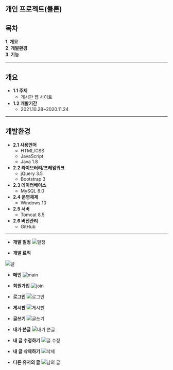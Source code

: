 ## 개인 프로젝트(클론)

## 목차
__1. 개요__  
__2. 개발환경__  
__3. 기능__  


---

## 개요
+ __1.1 주제__  
  - 게시판 웹 사이트
+ __1.2 개발기간__  
  - 2021.10.28~2020.11.24

---

## 개발환경
+ __2.1 사용언어__
  - HTML/CSS
  - JavaScript
  - Java 1.8
+ __2.2 라이브러리/프레임워크__
  - jQuery 3.5
  - Bootstrap 3
+ __2.3 데이터베이스__
  - MySQL 8.0  
+ __2.4 운영체제__
  - Windows 10
+ __2.5 서버__
  - Tomcat 8.5
+ __2.6 버전관리__
  - GitHub

---
+ __개발 일정__
![일정](https://user-images.githubusercontent.com/89718089/143385226-f4149015-8491-4c80-a040-9f054b1ff244.JPG)



+ __개발 로직__

![글](https://user-images.githubusercontent.com/89718089/143390305-ce235ad6-3b58-4bff-a88e-00ea2e24e5ec.JPG)

+ __메인__
![main](https://user-images.githubusercontent.com/89718089/143279985-693ba432-083d-46c7-a891-07e93249e0bd.JPG)

+ __회원가입__
![join](https://user-images.githubusercontent.com/89718089/143280000-b06a4c59-7e56-41d4-aad8-f32b28f3f882.JPG)

+ __로그인__
![로그인](https://user-images.githubusercontent.com/89718089/143280620-9c5c853f-ca5d-484a-a305-0a35476db292.JPG)

+ __게시판__
![게시판](https://user-images.githubusercontent.com/89718089/143280027-bf2d369c-8c55-492b-acaa-e1d0253ee908.JPG)

+ __글쓰기__
![글쓰기](https://user-images.githubusercontent.com/89718089/143280052-04edcb66-becb-4b6b-b8af-762aa91b19e6.JPG)

+ __내가 쓴글__
![내가 쓴글](https://user-images.githubusercontent.com/89718089/143280215-9aebbfca-33a5-48be-bfcc-5d52f944bc86.JPG)

+ __내 글 수정하기__
![글 수정](https://user-images.githubusercontent.com/89718089/143280067-e6318419-ff14-4d76-be47-4ad0fa2b7092.JPG)

+ __내 글 삭제하기__
![삭제](https://user-images.githubusercontent.com/89718089/143280078-1b9aed18-4e4c-40e3-98c3-23f57b06281a.JPG)

+ __다른 유저의 글__
![남의 글](https://user-images.githubusercontent.com/89718089/143280386-0d9013ce-7bb2-4cd0-8210-032197c5cd04.JPG)
